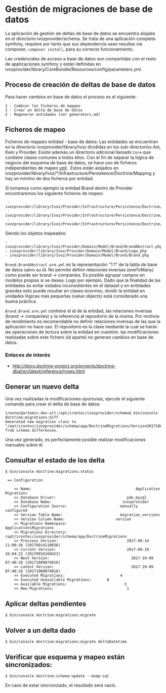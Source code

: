 # Gestión de migraciones de base de datos

La aplicación de gestión de deltas de base de datos se encuentra alojada en el directorio ivozprovider/schema.
Se trata de una aplicación completa symfony, requiere por tanto que sus dependencia sean resultas vía composer,
`composer install`, para su correcto funcionamiento.

Las credenciales de acceso a base de datos son compartidas con el resto de applicaciones symfony y están definidas en
ivozprovider/library/CoreBundle/Resources/config/parameters.yml.

## Proceso de creación de deltas de base de datos
Para hacer cambios en base de datos el proceso es el siguiente:

    1 - Cambiar los ficheros de mappeo
    2 - Crear un delta de base de datos
    2 - Regenerar entidades (ver generators.md)

## Ficheros de mapeo
Ficheros de mappeo entidad - base de datos:
Las entidades se encuentran en la directorio ivozprovider/library/Ivoz divididas en los sub-directorios
Ast, Kam y Provider. Existe además un directorio adicional llamado `Core` que contiene clases comunes a todos ellos. 
Con el fin de separar la lógica de negocio del esquema de base de datos, se hace uso de ficheros independientes de mapeo
[yml](http://docs.doctrine-project.org/projects/doctrine-orm/en/latest/reference/yaml-mapping.html) . Estos están
alojados en ivozprovider/library/Ivoz/*/Infrastructure/Persistence/Doctrine/Mapping y hay un mínimo de dos ficheros
por entidad.

Si tomamos como ejemplo la entidad Brand dentro de Provider encontraremos los siguiente ficheros de mapeo:

     - ivozprovider/library/Ivoz/Provider/Infrastructure/Persistence/Doctrine/Mapping/Brand.BrandAbstract.orm.yml
     - ivozprovider/library/Ivoz/Provider/Infrastructure/Persistence/Doctrine/Mapping/Brand.Logo.orm.yml
     - ivozprovider/library/Ivoz/Provider/Infrastructure/Persistence/Doctrine/Mapping/Brand.Brand.orm.yml

Siendo los objetos mapeados:

    - ivozprovider/library/Ivoz/Provider/Domain/Model/Brand/BrandAbstract.php
    - ivozprovider/library/Ivoz/Provider/Domain/Model/Brand/Logo.php
    - ivozprovider/library/Ivoz/Provider/Domain/Model/Brand/Brand.php

`Brand.BrandAbstract.orm.yml` es la representación "1:1" de la tabla de base de datos salvo su id. No permite
definir relaciones inversas (oneToMany) como puede ser brand -> companies. Es posible agrupar campos en modelos propios
si se desea: Logo por ejemplo. Dado que la finalidad de las entidades es evitar estados inconsistentes en el
dataset y en entidades grandes esto puede resultar en clases enormes, dividir la entidad en unidades lógicas
más pequeñas (value objects) está considerado una buena práctica.

`Brand.Brand.orm.yml` contiene el id de la entidad, las relaciones inversas (brand -> companies) y la referencia al
repositorio de la misma. Por motivos de rendimiento es recomendable no definir relaciones inversas de las que la
aplicación no hace uso. El repositorio es la clase mediante la cual se harán las operaciones de lectura sobre la
entidad en cuestión. las modificaciones realizadas sobre este fichero (id aparte) no generan cambios en base de datos.

### Enlaces de interés
 - http://docs.doctrine-project.org/projects/doctrine-dbal/en/latest/reference/types.html

## Generar un nuevo delta
Una vez realizadas la modificaciones oportunas, ejecute el siguiente comando para crear el delta de base de datos:

    irontec@artemis-dev-alt:/opt/irontec/ivozprovider/schema$ bin/console doctrine:migrations:diff
    Generated new migration class to "/opt/irontec/ivozprovider/schema/app/DoctrineMigrations/Version20171009074016.php" from schema differences.

Una vez generado, es perfectamente posible realizar modificaciones manuales sobre él.

## Consultar el estado de los delta

    $ bin/console doctrine:migrations:status

     == Configuration

        >> Name:                                               Application Migrations
        >> Database Driver:                                pdo_mysql
        >> Database Name:                                ivozprovider
        >> Configuration Source:                        manually configured
        >> Version Table Name:                          migration_versions
        >> Version Column Name:                       version
        >> Migrations Namespace:                      Application\Migrations
        >> Migrations Directory:                          /opt/irontec/ivozprovider/schema/app/DoctrineMigrations
        >> Previous Version:                               2017-09-14 11:00:36 (20170914110036)
        >> Current Version:                                2017-09-18 16:04:22 (20170918160422)
        >> Next Version:                                     2017-10-09 07:40:16 (20171009074016)
        >> Latest Version:                                   2017-10-09 07:40:16 (20171009074016)
        >> Executed Migrations:                         4
        >> Executed Unavailable Migrations:       0
        >> Available Migrations:                          5
        >> New Migrations:                                 1

## Aplicar deltas pendientes
    $ bin/console doctrine:migrations:migrate

## Volver a un delta dado
    $ bin/console doctrine:migrations:migrate deltaDatetime

## Verificar que esquema y mapeo están sincronizados:
    $ bin/console doctrine:schema:update --dump-sql

En caso de estar sincronizado, el resultado será vacío.
